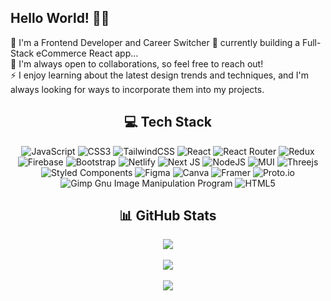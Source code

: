 ## Hello World! 👋🏻
🔭 I'm a Frontend Developer and Career Switcher 🚀 currently building a Full-Stack eCommerce React app...  <br>👯 I'm always open to collaborations, so feel free to reach out! <br>⚡ I enjoy learning about the latest design trends and techniques, and I'm always looking for ways to incorporate them into my projects.

<div align="center">

## 💻 Tech Stack
![JavaScript](https://img.shields.io/badge/javascript-%23323330.svg?style=plastic&logo=javascript&logoColor=%23F7DF1E) ![CSS3](https://img.shields.io/badge/css3-%231572B6.svg?style=plastic&logo=css3&logoColor=white) ![TailwindCSS](https://img.shields.io/badge/tailwindcss-%2338B2AC.svg?style=plastic&logo=tailwind-css&logoColor=white) ![React](https://img.shields.io/badge/react-%2320232a.svg?style=plastic&logo=react&logoColor=%2361DAFB) ![React Router](https://img.shields.io/badge/React_Router-CA4245?style=plastic&logo=react-router&logoColor=white) ![Redux](https://img.shields.io/badge/redux-%23593d88.svg?style=plastic&logo=redux&logoColor=white) ![Firebase](https://img.shields.io/badge/firebase-%23039BE5.svg?style=plastic&logo=firebase) ![Bootstrap](https://img.shields.io/badge/bootstrap-%23563D7C.svg?style=plastic&logo=bootstrap&logoColor=white) ![Netlify](https://img.shields.io/badge/netlify-%23000000.svg?style=plastic&logo=netlify&logoColor=#00C7B7) ![Next JS](https://img.shields.io/badge/Next-black?style=plastic&logo=next.js&logoColor=white) ![NodeJS](https://img.shields.io/badge/node.js-6DA55F?style=plastic&logo=node.js&logoColor=white) ![MUI](https://img.shields.io/badge/MUI-%230081CB.svg?style=plastic&logo=material-ui&logoColor=white) ![Threejs](https://img.shields.io/badge/threejs-black?style=plastic&logo=three.js&logoColor=white) ![Styled Components](https://img.shields.io/badge/styled--components-DB7093?style=plastic&logo=styled-components&logoColor=white) 	![Figma](https://img.shields.io/badge/figma-%23F24E1E.svg?style=plastic&logo=figma&logoColor=white) ![Canva](https://img.shields.io/badge/Canva-%2300C4CC.svg?style=plastic&logo=Canva&logoColor=white) ![Framer](https://img.shields.io/badge/Framer-black?style=plastic&logo=framer&logoColor=blue) ![Proto.io](https://img.shields.io/badge/Proto.io-161637?style=plastic&logo=proto.io&logoColor=00e5ff) ![Gimp Gnu Image Manipulation Program](https://img.shields.io/badge/Gimp-657D8B?style=plastic&logo=gimp&logoColor=FFFFFF) ![HTML5](https://img.shields.io/badge/html5-%23E34F26.svg?style=plastic&logo=html5&logoColor=white)
## 📊 GitHub Stats
![](https://github-readme-stats.vercel.app/api?username=cyberrie&theme=tokyonight&hide_border=true&include_all_commits=true&count_private=true)<br/><br/>
![](https://github-readme-streak-stats.herokuapp.com/?user=cyberrie&theme=tokyonight&hide_border=true)<br/><br/>
![](https://github-readme-stats.vercel.app/api/top-langs/?username=cyberrie&theme=tokyonight&hide_border=true&include_all_commits=true&count_private=true&layout=compact)
  
  </div>
